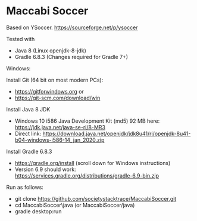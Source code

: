 # Maccabi Soccer
Based on YSoccer.  https://sourceforge.net/p/ysoccer


Tested with 
- Java 8 (Linux openjdk-8-jdk)
- Gradle 6.8.3 (Changes required for Gradle 7+)


Windows:

Install Git (64 bit on most modern PCs):
- https://gitforwindows.org 
or
- https://git-scm.com/download/win

Install Java 8 JDK 
- Windows 10 i586 Java Development Kit (md5) 92 MB here: https://jdk.java.net/java-se-ri/8-MR3
- Direct link: https://download.java.net/openjdk/jdk8u41/ri/openjdk-8u41-b04-windows-i586-14_jan_2020.zip 

Install Gradle 6.8.3
- https://gradle.org/install (scroll down for Windows instructions) 
- Version 6.9 should work: https://services.gradle.org/distributions/gradle-6.9-bin.zip


Run as follows:
- git clone https://github.com/societystacktrace/MaccabiSoccer.git
- cd MaccabiSoccer\java (or MaccabiSoccer/java)
- gradle desktop:run 


